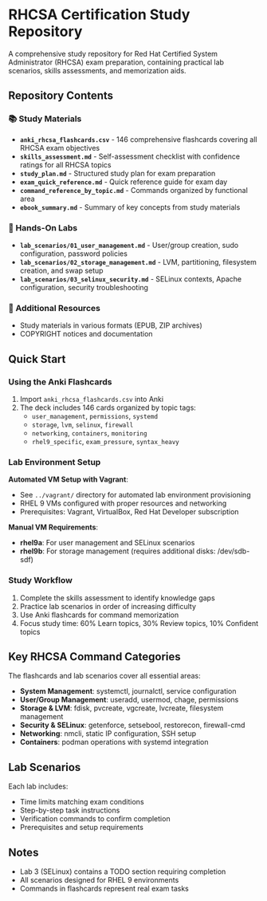 # RHCSA Certification Study Repository

A comprehensive study repository for Red Hat Certified System Administrator (RHCSA) exam preparation, containing practical lab scenarios, skills assessments, and memorization aids.

## Repository Contents

### 📚 Study Materials
- **`anki_rhcsa_flashcards.csv`** - 146 comprehensive flashcards covering all RHCSA exam objectives
- **`skills_assessment.md`** - Self-assessment checklist with confidence ratings for all RHCSA topics
- **`study_plan.md`** - Structured study plan for exam preparation
- **`exam_quick_reference.md`** - Quick reference guide for exam day
- **`command_reference_by_topic.md`** - Commands organized by functional area
- **`ebook_summary.md`** - Summary of key concepts from study materials

### 🧪 Hands-On Labs
- **`lab_scenarios/01_user_management.md`** - User/group creation, sudo configuration, password policies
- **`lab_scenarios/02_storage_management.md`** - LVM, partitioning, filesystem creation, and swap setup  
- **`lab_scenarios/03_selinux_security.md`** - SELinux contexts, Apache configuration, security troubleshooting

### 💾 Additional Resources
- Study materials in various formats (EPUB, ZIP archives)
- COPYRIGHT notices and documentation

## Quick Start

### Using the Anki Flashcards
1. Import `anki_rhcsa_flashcards.csv` into Anki
2. The deck includes 146 cards organized by topic tags:
   - `user_management`, `permissions`, `systemd`
   - `storage`, `lvm`, `selinux`, `firewall`  
   - `networking`, `containers`, `monitoring`
   - `rhel9_specific`, `exam_pressure`, `syntax_heavy`

### Lab Environment Setup

**Automated VM Setup with Vagrant**:
- See `../vagrant/` directory for automated lab environment provisioning
- RHEL 9 VMs configured with proper resources and networking
- Prerequisites: Vagrant, VirtualBox, Red Hat Developer subscription

**Manual VM Requirements**:
- **rhel9a**: For user management and SELinux scenarios
- **rhel9b**: For storage management (requires additional disks: /dev/sdb-sdf)

### Study Workflow
1. Complete the skills assessment to identify knowledge gaps
2. Practice lab scenarios in order of increasing difficulty
3. Use Anki flashcards for command memorization
4. Focus study time: 60% Learn topics, 30% Review topics, 10% Confident topics

## Key RHCSA Command Categories

The flashcards and lab scenarios cover all essential areas:
- **System Management**: systemctl, journalctl, service configuration
- **User/Group Management**: useradd, usermod, chage, permissions
- **Storage & LVM**: fdisk, pvcreate, vgcreate, lvcreate, filesystem management
- **Security & SELinux**: getenforce, setsebool, restorecon, firewall-cmd
- **Networking**: nmcli, static IP configuration, SSH setup
- **Containers**: podman operations with systemd integration

## Lab Scenarios

Each lab includes:
- Time limits matching exam conditions
- Step-by-step task instructions
- Verification commands to confirm completion
- Prerequisites and setup requirements

## Notes
- Lab 3 (SELinux) contains a TODO section requiring completion
- All scenarios designed for RHEL 9 environments
- Commands in flashcards represent real exam tasks
